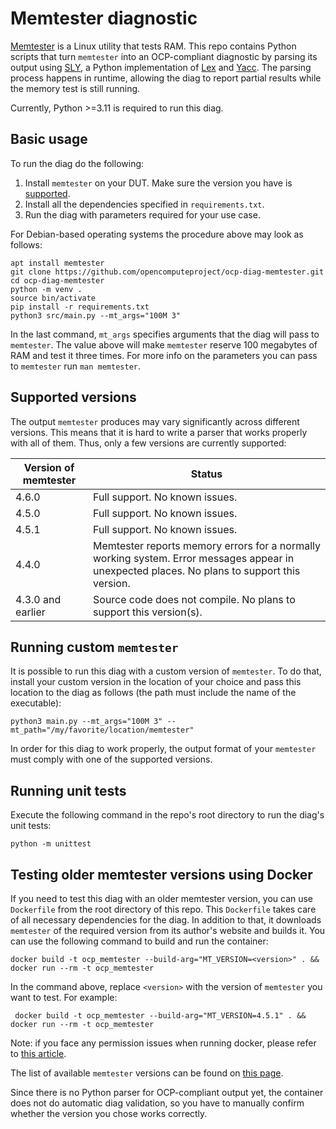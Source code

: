 # Memtester diagnostic

[Memtester](https://linux.die.net/man/8/memtester) is a Linux utility that tests RAM.
This repo contains Python scripts that turn `memtester` into an OCP-compliant diagnostic by parsing its output using [SLY](https://sly.readthedocs.io/en/latest/), a Python implementation of [Lex](https://en.wikipedia.org/wiki/Lex_(software)) and [Yacc](https://en.wikipedia.org/wiki/Yacc).
The parsing process happens in runtime, allowing the diag to report partial results while the memory test is still running.

Currently, Python >=3.11 is required to run this diag.

## Basic usage
To run the diag do the following:
1. Install `memtester` on your DUT. Make sure the version you have is [supported](#supported-versions).
2. Install all the dependencies specified in `requirements.txt`.
3. Run the diag with parameters required for your use case.

For Debian-based operating systems the procedure above may look as follows:
```
apt install memtester
git clone https://github.com/opencomputeproject/ocp-diag-memtester.git
cd ocp-diag-memtester
python -m venv .
source bin/activate
pip install -r requirements.txt
python3 src/main.py --mt_args="100M 3"
```

In the last command, `mt_args` specifies arguments that the diag will pass to `memtester`.
The value above will make `memtester` reserve 100 megabytes of RAM and test it three times.
For more info on the parameters you can pass to `memtester` run `man memtester`.

## Supported versions
The output `memtester` produces may vary significantly across different versions.
This means that it is hard to write a parser that works properly with all of them.
Thus, only a few versions are currently supported:

| Version of memtester | Status |
|-|-|
| 4.6.0 | Full support. No known issues. |
| 4.5.0 | Full support. No known issues. |
| 4.5.1 | Full support. No known issues. |
| 4.4.0 | Memtester reports memory errors for a normally working system. Error messages appear in unexpected places. No plans to support this version. |
| 4.3.0 and earlier | Source code does not compile. No plans to support this version(s). |

## Running custom `memtester`
It is possible to run this diag with a custom version of `memtester`. To do that, install your custom version in the location
of your choice and pass this location to the diag as follows (the path must include the name of the executable):

```
python3 main.py --mt_args="100M 3" --mt_path="/my/favorite/location/memtester"
```

In order for this diag to work properly, the output format of your `memtester` must comply with
one of the supported versions.

## Running unit tests
Execute the following command in the repo's root directory to run the diag's unit tests:
```
python -m unittest
```

## Testing older memtester versions using Docker
If you need to test this diag with an older memtester version, you can use `Dockerfile` from the root directory of this repo.
This `Dockerfile` takes care of all necessary dependencies for the diag. In addition to that, it downloads `memtester` of the required version from its author's website and builds it.
You can use the following command to build and run the container:

```
docker build -t ocp_memtester --build-arg="MT_VERSION=<version>" . && docker run --rm -t ocp_memtester
```

In the command above, replace `<version>` with the version of `memtester` you want to test. For example:

```
 docker build -t ocp_memtester --build-arg="MT_VERSION=4.5.1" . && docker run --rm -t ocp_memtester
```

Note: if you face any permission issues when running docker, please refer to [this article](https://docs.docker.com/engine/install/linux-postinstall).

The list of available `memtester` versions can be found on [this page](https://pyropus.ca./software/memtester/old-versions).

Since there is no Python parser for OCP-compliant output yet, the container does not do automatic diag validation, so you have to manually confirm whether the version you chose works correctly.
